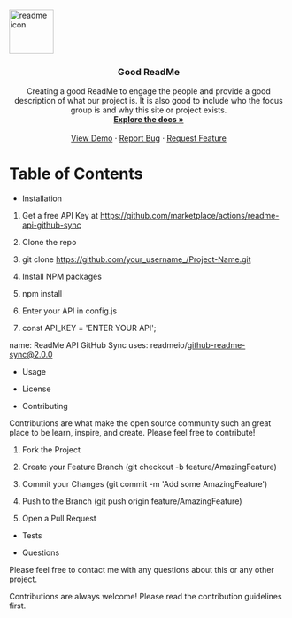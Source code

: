 <!-- PROJECT LOGO -->
<br />
<p align="center>
  <a href="https://github.com/Britt1216/good-readme">
    <img src="./assets.icon.png" alt="readme icon" width="80" height="80">
  </a>

  <h3 align="center">Good ReadMe </h3>

  <p align="center">
 Creating a good ReadMe to engage the people and provide a good description of what our project is. It is also good to include who the focus group is and why this site or project exists. <!--(-Description)-->
    <br />
    <a href="https://github.com/Britt1216?tab=repositories"><strong>Explore the docs »</strong></a>
    <br />
    <br />
    <a href="https://britt1216.github.io/good-readme/">View Demo</a>
    ·
    <a href="https://github.com/Britt1216/good-readme/issues">Report Bug</a>
    ·
    <a href="https://github.com/Britt1216/good-readme/pulls">Request Feature</a>
  </p>
</p>


# Table of Contents

* Installation

1. Get a free API Key at https://github.com/marketplace/actions/readme-api-github-sync

2. Clone the repo

3. git clone https://github.com/your_username_/Project-Name.git

4. Install NPM packages

5. npm install

6. Enter your API in config.js

7. const API_KEY = 'ENTER YOUR API';

name: ReadMe API GitHub Sync
uses: readmeio/github-readme-sync@2.0.0  <!-- GitHub API -->

* Usage

* License <!--link license here-->



* Contributing

Contributions are what make the open source community such an great place to be learn, inspire, and create. Please feel free to contribute!

1. Fork the Project

2. Create your Feature Branch (git checkout -b feature/AmazingFeature)

3. Commit your Changes (git commit -m 'Add some AmazingFeature')

4. Push to the Branch (git push origin feature/AmazingFeature)

5. Open a Pull Request

* Tests

* Questions

Please feel free to contact me with any questions about this or any other project.

Contributions are always welcome! Please read the contribution guidelines first.